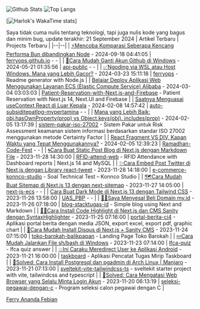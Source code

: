 ![Github Stats](https://github-readme-stats.vercel.app/api?bg_color=0000&title_color=4C71F1&text_color=8A919F&line_height=24&border_color=8884&username=ferryops&hide=contribs&show_icons=true&count_private=true&theme=vue)
![Top Langs](https://github-readme-stats.vercel.app/api/top-langs/?bg_color=0000&title_color=4C71F1&text_color=8A919F&card_width=240&border_color=8884&username=ferryops&layout=compact&theme=vue)

[![Harlok's WakaTime stats](https://github-readme-stats.vercel.app/api/wakatime?username=@bdfe010d-16c7-4f9f-9c4a-3d1df2a7d9a7)]

Saya tidak cuma nulis tentang teknologi, tapi juga nulis kode yang bagus dan minim bug, update terakhir: 21 September 2024
| Artikel Terbaru | Projects Terbaru |
|--|--|
| [⚡Mencoba Komparasi Seberapa Kencang Performa Bun dibandingkan Node](https://dev.to/ferryops/mencoba-komparasi-seberapa-kencang-performa-bun-dibandingkan-node-3nl0) - 2024-09-18 04:41:05 | [ferryops.github.io](https://github.com/ferryops/ferryops.github.io) - - |
| [🚀Cara Mudah Ganti Akun Github di Windows](https://dev.to/ferryops/cara-mudah-ganti-akun-github-di-windows-3am0) - 2024-05-21 01:35:56 | [api-public](https://github.com/ferryops/api-public) - - |
| [✅Ngoding via WSL atau Host Windows, Mana yang Lebih Gacor?](https://dev.to/ferryops/ngoding-via-wsl-atau-host-windows-mana-yang-lebih-gacor-4a70) - 2024-03-23 15:11:18 | [ferryops](https://github.com/ferryops/ferryops) - Readme generator with Node.js |
| [Belajar Deploy Aplikasi Web Menggunakan Layanan ECS (Elastic Compute Service) Alibaba](https://dev.to/ferryops/belajar-deploy-aplikasi-web-menggunakan-layanan-ecs-elastic-compute-service-alibaba-4cek) - 2024-03-04 03:03:03 | [Patient-Reservation-with-Next.js-and-Firebase](https://github.com/ferryops/Patient-Reservation-with-Next.js-and-Firebase) - Patient Reservation with Next.js 14, Next.UI and Firebase |
| [Saatnya Menguasai useContext React di Luar Kepala](https://dev.to/ferryops/saatnya-menguasai-usecontext-react-di-luar-kepala-53fj) - 2024-02-08 14:57:42 | [auto-subsiditepatlpg-mypertamina](https://github.com/ferryops/auto-subsiditepatlpg-mypertamina) - - |
| [Mana yang Lebih Baik: obj.hasOwnProperty(prop) vs Object.keys(obj). includes(prop)](https://dev.to/ferryops/mana-yang-lebih-baik-objhasownpropertyprop-vs-objectkeysobjincludesprop-2895) - 2024-02-05 13:17:39 | [sistem-pakar-iso-27002](https://github.com/ferryops/sistem-pakar-iso-27002) - Sistem Pakar untuk Risk Assessment keamanan sistem informasi  berdasarkan standar ISO 27002 menggunakan metode Certainty Factor |
| [React Fragment VS DIV, Kapan Waktu yang Tepat Menggunakannya?](https://dev.to/ferryops/react-fragment-vs-div-kapan-waktu-yang-tepat-menggunakannya-1cm9) - 2024-02-05 12:39:23 | [Ramadhan-Code-Fest](https://github.com/ferryops/Ramadhan-Code-Fest) - - |
| [🌀Cara Buat Static Post Blog di Next.js dengan Markdown File](https://dev.to/ferryops/cara-buat-static-post-blog-di-nextjs-dengan-markdown-file-18ok) - 2023-11-28 14:30:00 | [RFID-attend-web](https://github.com/ferryops/RFID-attend-web) - RFID Attendance with Dashboard reports | Next.js 14 and MySQL |
| [✨Cara Embed Post Twitter di Next.js dengan Library react-tweet](https://dev.to/ferryops/cara-embed-post-twitter-di-nextjs-dengan-library-react-tweet-3aj2) - 2023-11-28 14:18:00 | [e-commerce-konnco-studio](https://github.com/ferryops/e-commerce-konnco-studio) - Soal Technical Test – Konnco Studio |
| [🗺Cara Mudah Buat Sitemap di Next.js 13 dengan next-sitemap](https://dev.to/ferryops/cara-mudah-buat-sitemap-di-nextjs-13-dengan-next-sitemap-13ji) - 2023-11-27 14:05:00 | [next-js-ecs](https://github.com/ferryops/next-js-ecs) - - |
| [Cara Buat Dark Mode di Next.js 13 dengan Tailwind CSS](https://dev.to/ferryops/cara-buat-dark-mode-di-nextjs-13-dengan-tailwind-css-4d6c) - 2023-11-26 13:58:00 | [UAS_PBP](https://github.com/ferryops/UAS_PBP) - - |
| [😮‍💨Saya Menyesal Beli Domain my.id](https://dev.to/ferryops/saya-menyesal-beli-domain-myid-3di6) - 2023-11-26 07:18:00 | [blog-stacktugas-id](https://github.com/ferryops/blog-stacktugas-id) - Simple blog using Next and Markdown |
| [👩‍💻Cara Install Code Highlight di Next.js dan CMS Sanity dengan SyntaxHighlighter](https://dev.to/ferryops/cara-install-code-highlight-di-nextjs-dan-cms-sanity-dengan-syntaxhighlighter-mo7) - 2023-11-25 07:16:00 | [portal-berita-ci4](https://github.com/ferryops/portal-berita-ci4) - Aplikasi portal berita dengan media JSON, export excel, export pdf, graphic chart |
| [🌠Cara Mudah Install Disqus di Next.js + Sanity CMS](https://dev.to/ferryops/cara-mudah-install-disqus-di-nextjs-sanity-cms-8hj) - 2023-11-24 07:15:00 | [toko-barokah-balikpapan](https://github.com/ferryops/toko-barokah-balikpapan) - Landing Page Toko Barokah |
| [💤Cara Mudah Jalankan File sh/bash di Windows](https://dev.to/ferryops/cara-mudah-jalankan-file-shbash-di-windows-3f42) - 2023-11-23 07:14:00 | [lfca-quiz](https://github.com/ferryops/lfca-quiz) - lfca quiz answer |
| [💥Ini Caraku Meredirect User ke Aplikasi Android](https://dev.to/ferryops/ini-caraku-meredirect-user-ke-aplikasi-android-b0d) - 2023-11-21 16:00:00 | [taskboard](https://github.com/ferryops/taskboard) - Aplikasi Pencatat Tugas Mirip Taskboard |
| [💫Solved: Cara Install Postgresql dan pgadmin di Arch Linux | Manjaro](https://dev.to/ferryops/solved-cara-install-postgresql-dan-pgadmin-di-arch-linux-manjaro-1okk) - 2023-11-21 07:13:00 | [sveltekit-vite-tailwindcss-ts](https://github.com/ferryops/sveltekit-vite-tailwindcss-ts) - sveltekit starter project with vite, tailwindcss and typescript |
| [🔅Solved: Cara Mengatasi Web Browser yang Selalu Minta Login Akun](https://dev.to/ferryops/solved-cara-mengatasi-web-browser-yang-selalu-minta-login-akun-4pel) - 2023-11-20 06:13:19 | [seleksi-pegawai-dengan-c](https://github.com/ferryops/seleksi-pegawai-dengan-c) - Program seleksi calon pegawai dengan C |

<div class="badge-base LI-profile-badge" data-locale="en_US" data-size="medium" data-theme="light" data-type="VERTICAL" data-vanity="ferry-ananda-febian" data-version="v1"><a class="badge-base__link LI-simple-link" href="https://id.linkedin.com/in/ferry-ananda-febian?trk=profile-badge">Ferry Ananda Febian</a></div>
              
